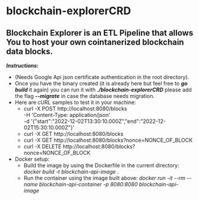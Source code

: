 # blockchain-explorerCRD

## **Blockchain Explorer** is an ETL Pipeline that allows You to host your own cointanerized blockchain data blocks.

***Instructions:***
- (Needs Google Api json certificate authentication in the root directory).
- Once you have the binary created (it is already here but feel free to ***go build*** it again) you can run it with ***./blockchain-explorerCRD*** please add the flag ***--migrate*** in case the database needs migration.
- Here are cURL samples to test it in your machine:
  - curl -X POST http://localhost:8080/blocks \
-H 'Content-Type: application/json' \
-d '{"start":"2022-12-02T13:30:10.000Z","end":"2022-12-02T15:30:10.000Z"}'
  - curl -X GET http://localhost:8080/blocks
  - curl -X GET http://localhost:8080/blocks?nonce=NONCE_OF_BLOCK
  - curl -X DELETE http://localhost:8080/blocks?nonce=NONCE_OF_BLOCK
- Docker setup:
  - Build the image by using the Dockerfile in the current directory: *docker build -t blockchain-api-image .*
  - Run the container using the image built above: *docker run -it --rm --name blockchain-api-container -p 8080:8080 blockchain-api-image*
